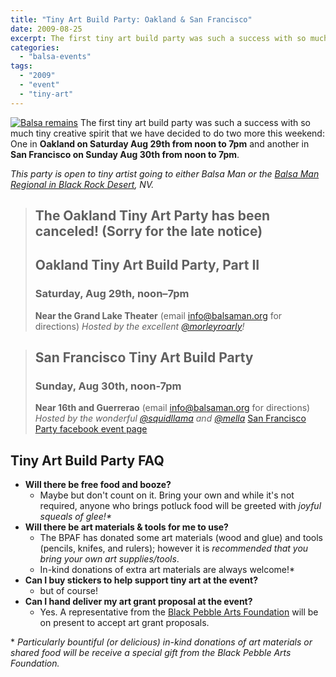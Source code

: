 ```yaml
---
title: "Tiny Art Build Party: Oakland & San Francisco"
date: 2009-08-25
excerpt: The first tiny art build party was such a success with so much tiny creative spirit that we have decided to do two more this weekend One in **Oakland on Saturday Aug 29th from noon to 7pm** and another in **San Francisco on Sunday Aug 30th from noon to 7pm**.
categories: 
  - "balsa-events"
tags: 
  - "2009"
  - "event"
  - "tiny-art"
---
```


[![](/images/3846893558_e553b0d5b1.jpg "Balsa remains")](https://www.flickr.com/photos/headlouse/3846893558/in/set-72157622113746470/) The first tiny art build party was such a success with so much tiny creative spirit that we have decided to do two more this weekend: One in **Oakland on Saturday Aug 29th from noon to 7pm** and another in **San Francisco on Sunday Aug 30th from noon to 7pm**.

_This party is open to tiny artist going to either Balsa Man or the [Balsa Man Regional in Black Rock Desert](https://balsaman.org/2009/08/balsa-man-comes-to-the-black-rock-desert/), NV._

> ## The Oakland Tiny Art Party has been canceled! (Sorry for the late notice)
> 
> ## Oakland Tiny Art Build Party, Part II
> 
> ### Saturday, Aug 29th, noon–7pm
> 
> **Near the Grand Lake Theater** (email [info@balsaman.org](mailto:info@balsaman.org) for directions) _Hosted by the excellent_ [_@morleyroarly_](https://twitter.com/morleyroarly)_!_

> ## San Francisco Tiny Art Build Party
> 
> ### Sunday, Aug 30th, noon-7pm
> 
> **Near 16th and Guerrerao** (email [info@balsaman.org](mailto:info@balsaman.org) for directions) _Hosted by the wonderful_ [_@squidllama_](https://twitter.com/squidllama) _and_ _[@mella](https://twitter.com/mella)_ [San Francisco Party facebook event page](https://www.facebook.com/event.php?eid=120696913991)

## Tiny Art Build Party FAQ

- **Will there be free food and booze?**
    - Maybe but don't count on it. Bring your own and while it's not required, anyone who brings potluck food will be greeted with _joyful squeals of glee!\*_
- **Will there be art materials & tools for me to use?**
    - The BPAF has donated some art materials (wood and glue) and tools (pencils, knifes, and rulers); however it is _recommended that you bring your own art supplies/tools_.
    - In-kind donations of extra art materials are always welcome!\*
- **Can I buy stickers to help support tiny art at the event?**
    - but of course!
- **Can I hand deliver my art grant proposal at the event?**
    - Yes. A representative from the [Black Pebble Arts Foundation](https://balsaman.org/donate/) will be on present to accept art grant proposals.

\* _Particularly bountiful (or delicious) in-kind donations of art materials or shared food will be receive a special gift from the Black Pebble Arts Foundation._
